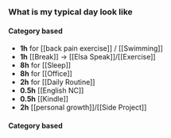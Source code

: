 ### What is my typical day look like
#### Category based
- **1h** for [[back pain exercise]] / [[Swimming]]
- **1h** [[Break]] -> [[Elsa Speak]]/[[Exercise]]
- **8h** for [[Sleep]]
- **8h** for [[Office]]
- **2h** for [[Daily Routine]]
- **0.5h** [[English NC]]
- **0.5h** [[Kindle]]
- **2h** [[personal growth]]/[[Side Project]]
#### Category based
